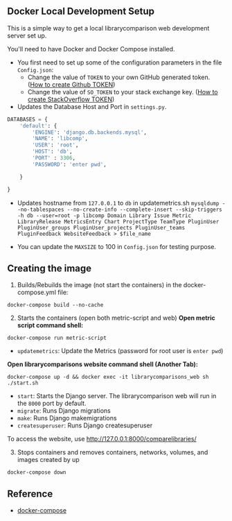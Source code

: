 ## Docker Local Development Setup

This is a simple way to get a local librarycomparison web development server set up.

You'll need to have Docker and Docker Compose installed.

- You first need to set up some of the configuration parameters in the file `Config.json`:
	- Change the value of `TOKEN` to your own GitHub generated token. ([How to create Github TOKEN](https://github.com/ualberta-smr/LibraryMetricScripts/wiki/Creating-access-tokens#github-token))
	- Change the value of `SO_TOKEN` to your stack exchange key. ([How to create StackOverflow TOKEN](https://github.com/ualberta-smr/LibraryMetricScripts/wiki/Creating-access-tokens#stackoverflow-token))
- Updates the Database Host and Port in `settings.py`.
```python
DATABASES = {
    'default': {
        'ENGINE': 'django.db.backends.mysql',        
        'NAME': 'libcomp',
        'USER': 'root',
        'HOST': 'db',
        'PORT' : 3306,
     	'PASSWORD': 'enter pwd',

    }

}
```
- Updates hostname from `127.0.0.1` to `db` in updatemetrics.sh
`mysqldump --no-tablespaces --no-create-info --complete-insert --skip-triggers  -h db --user=root -p libcomp Domain Library Issue Metric LibraryRelease MetricsEntry Chart ProjectType TeamType PluginUser PluginUser_groups PluginUser_projects PluginUser_teams PluginFeedback WebsiteFeedback > $file_name`

- You can update the `MAXSIZE` to 100 in `Config.json` for testing purpose.

## Creating the image

1. Builds/Rebuilds the image (not start the containers) in the docker-compose.yml file:

```
docker-compose build --no-cache
```

2. Starts the containers (open both metric-script and web)
**Open metric script command shell:**
```
docker-compose run metric-script
```
-   `updatemetrics`: Update the Metrics (password for root user is `enter pwd`)

**Open librarycomparisons website command shell (Another Tab):**
```
docker-compose up -d && docker exec -it librarycomparisons_web sh ./start.sh
```
-   `start`: Starts the Django server. The librarycomparison web will run in the `8000` port by default. 
-   `migrate`: Runs Django migrations
-   `make`: Runs Django makemigrations
-   `createsuperuser`: Runs Django createsuperuser

To access the website, use http://127.0.0.1:8000/comparelibraries/

3. Stops containers and removes containers, networks, volumes, and images created by up

```
docker-compose down
```


## Reference
* [docker-compose](https://docs.docker.com/compose/reference/overview/)
